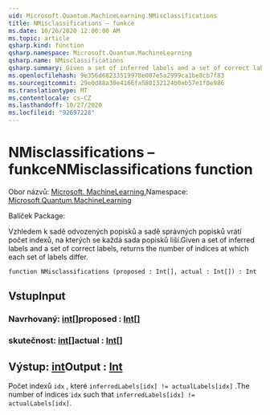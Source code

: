 ```yaml
---
uid: Microsoft.Quantum.MachineLearning.NMisclassifications
title: NMisclassifications – funkce
ms.date: 10/26/2020 12:00:00 AM
ms.topic: article
qsharp.kind: function
qsharp.namespace: Microsoft.Quantum.MachineLearning
qsharp.name: NMisclassifications
qsharp.summary: Given a set of inferred labels and a set of correct labels, returns the number of indices at which each set of labels differ.
ms.openlocfilehash: 9e356d68233519978e007e5a2999ca1be8cb7f83
ms.sourcegitcommit: 29e0d88a30e4166fa580132124b0eb57e1f0e986
ms.translationtype: MT
ms.contentlocale: cs-CZ
ms.lasthandoff: 10/27/2020
ms.locfileid: "92697228"
---
```

# <a name="nmisclassifications-function"></a><span data-ttu-id="0657e-102">NMisclassifications – funkce</span><span class="sxs-lookup"><span data-stu-id="0657e-102">NMisclassifications function</span></span>

<span data-ttu-id="0657e-103">Obor názvů: [Microsoft. MachineLearning.](xref:Microsoft.Quantum.MachineLearning)</span><span class="sxs-lookup"><span data-stu-id="0657e-103">Namespace: [Microsoft.Quantum.MachineLearning](xref:Microsoft.Quantum.MachineLearning)</span></span>

<span data-ttu-id="0657e-104">Balíček [](https://nuget.org/packages/)</span><span class="sxs-lookup"><span data-stu-id="0657e-104">Package: [](https://nuget.org/packages/)</span></span>


<span data-ttu-id="0657e-105">Vzhledem k sadě odvozených popisků a sadě správných popisků vrátí počet indexů, na kterých se každá sada popisků liší.</span><span class="sxs-lookup"><span data-stu-id="0657e-105">Given a set of inferred labels and a set of correct labels, returns the number of indices at which each set of labels differ.</span></span>

```qsharp
function NMisclassifications (proposed : Int[], actual : Int[]) : Int
```


## <a name="input"></a><span data-ttu-id="0657e-106">Vstup</span><span class="sxs-lookup"><span data-stu-id="0657e-106">Input</span></span>

### <a name="proposed--int"></a><span data-ttu-id="0657e-107">Navrhovaný: [int](xref:microsoft.quantum.lang-ref.int)[]</span><span class="sxs-lookup"><span data-stu-id="0657e-107">proposed : [Int](xref:microsoft.quantum.lang-ref.int)[]</span></span>




### <a name="actual--int"></a><span data-ttu-id="0657e-108">skutečnost: [int](xref:microsoft.quantum.lang-ref.int)[]</span><span class="sxs-lookup"><span data-stu-id="0657e-108">actual : [Int](xref:microsoft.quantum.lang-ref.int)[]</span></span>





## <a name="output--int"></a><span data-ttu-id="0657e-109">Výstup: [int](xref:microsoft.quantum.lang-ref.int)</span><span class="sxs-lookup"><span data-stu-id="0657e-109">Output : [Int](xref:microsoft.quantum.lang-ref.int)</span></span>

<span data-ttu-id="0657e-110">Počet indexů `idx` , které `inferredLabels[idx] != actualLabels[idx]` .</span><span class="sxs-lookup"><span data-stu-id="0657e-110">The number of indices `idx` such that `inferredLabels[idx] != actualLabels[idx]`.</span></span>